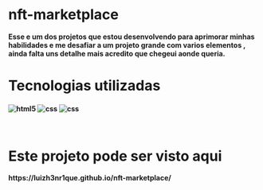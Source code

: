 # nft-marketplace

<b>Esse e um dos projetos que estou desenvolvendo para aprimorar minhas habilidades e me desafiar a um projeto grande com varios elementos , ainda falta uns detalhe mais acredito que chegeui aonde queria. <b>
<br>

<h1>Tecnologias utilizadas</h1>

<img align="center" alt="html5" src="https://img.shields.io/badge/HTML5-E34F26?style=for-the-badge&logo=html5&logoColor=white"> <img align="center" alt="css" src="https://img.shields.io/badge/CSS3-1572B6?style=for-the-badge&logo=css3&logoColor=white"/> <img align="center" alt="css" src="https://img.shields.io/badge/JavaScript-F7DF1E?style=for-the-badge&logo=javascript&logoColor=black"/>
 
<br>

<h1>Este projeto pode ser visto aqui</h1>
https://luizh3nr1que.github.io/nft-marketplace/
